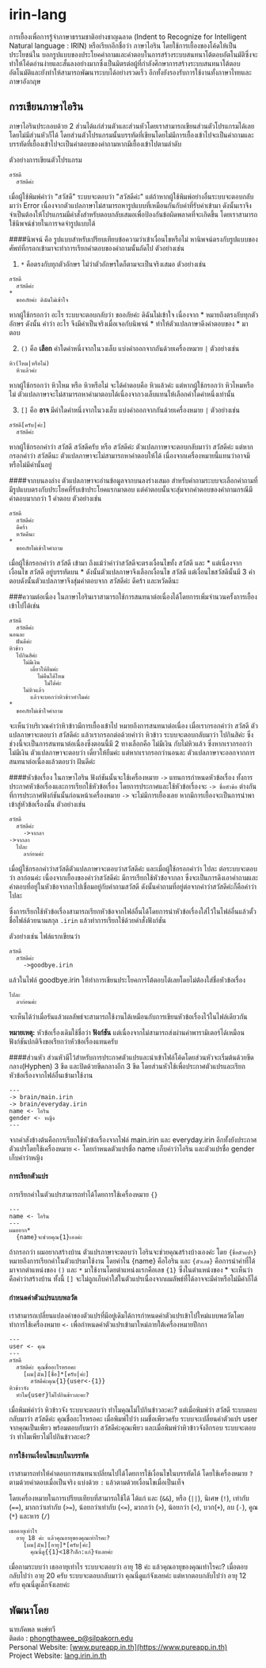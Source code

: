 # irin-lang
การเยื้องเพื่อการรู้จำภาษาธรรมชาติอย่างชาญฉลาด (Indent to Recognize for Intelligent Natural language : IRIN) หรือเรียกอีกชื่อว่า ภาษาไอริน โดยใช้การเยื้องของโค้ดให้เป็นประโยชน์ใน บอกรูปแบบของประโยคคำถามและคำตอบในการสร้างระบบสนทนาโต้ตอบอัตโนมัติซึ่งจะทำให้โค้ดอ่านง่ายและสั้นลงอย่างมากซึ่งเป็นมิตรต่อผู้ที่กำลังศึกษาการสร้างระบบสนทนาโต้ตอบอัตโนมัติและยังทำให้สามารถพัฒนาระบบได้อย่างรวดเร็ว อีกทั้งยังรองรับการใช้งานทั้งภาษาไทยและภาษาอังกฤษ

## การเขียนภาษาไอริน
ภาษาไอรินประกอบด้วย 2 ส่วนได้แก่ส่วนตัวและส่วนหัวโดยเราสามารถเขียนส่วนตัวโปรแกรมได้เลยโดยไม่มีส่วนหัวก็ได้ โดยส่วนตัวโปรแกรมนั้นบรรทัดที่เขียนโดยไม่มีการเยื้องเข้าไปจะเป็นคำถามและบรรทัดที่เยื้องเข้าไปจะเป็นคำตอบของคำถามหากมีเยื้องเข้าไปตามลำดับ  

ตัวอย่างการเขียนตัวโปรแกรม
```
สวัสดี
  สวัสดีค่ะ
```
เมื่อผู้ใช้พิมพ์คำว่า "สวัสดี" ระบบจะตอบว่า "สวัสดีค่ะ" แต่ถ้าหากผู้ใช้พิมพ์อย่างอื่นระบบจะตอบกลับมาว่า Error เนื่องจากตัวแปลภาษาไม่สามารถหารูปแบบที่เหมือนกันกับค่าที่รับค่าเข้ามา ดังนั้นเราจึงจำเป็นต้องให้โปรแกรมมีคำสั่งสำหรับตอบกลับเสมอเพื่อป้องกันข้อผิดพลาดที่จะเกิดขึ้น โดยเราสามารถใช้นิพจน์ช่วยในการจดจำรูปแบบได้  

####นิพจน์
คือ รูปแบบสำหรับเปรียบเทียบข้อความว่าเข้าเงื่อนไขหรือไม่ หานิพจน์ตรงกับรูปแบบของศัพท์ที่กรอกเข้ามาจะทำการเรียกคำตอบของคำถามนั้นถัดไป ตัวอย่างเช่น  

1. `*` คือตรงกับทุกตัวอักษร ไม่ว่าตัวอักษรใดก็ตามจะเป็นจริงเสมอ ตัวอย่างเช่น  
  ```
  สวัสดี
    สวัสดีค่ะ
  *
    ขออภัยค่ะ ดิฉันไม่เข้าใจ
  ```
  หากผู้ใช้กรอกว่า อะไร ระบบจะตอบกลับว่า ขออภัยค่ะ ดิฉันไม่เข้าใจ เนื่องจาก * หมายถึงตรงกับทุกตัวอักษร ดังนั้น คำว่า อะไร จึงมีค่าเป็นจริงเมื่อเจอกับนิพจน์ * ทำให้ตัวแปลภาษาดึงคำตอบของ * มาตอบ  

2. `()` คือ **เลือก** คำใดคำหนึ่งจากในวงเล็บ แบ่งคำออกจากกันด้วยเครื่องหมาย `|` ตัวอย่างเช่น
  ```
  หิว(ไหม|หรือไม่)
    หิวแล้วค่ะ
  ```
  หากผู้ใช้กรอกว่า หิวไหม หรือ หิวหรือไม่ จะได้คำตอบคือ หิวแล้วค่ะ แต่หากผู้ใช้กรอกว่า หิวไหมหรือไม่ ตัวแปลภาษาจะไม่สามารถหาคำมาตอบได้เนื่องจากวงเล็บแทนให้เลือกคำใดคำหนึ่งเท่านั้น  

3. `[]` คือ **อาจ** มีคำใดคำหนึ่งจากในวงเล็บ แบ่งคำออกจากกันด้วยเครื่องหมาย `|` ตัวอย่างเช่น  
  ```
  สวัสดี[ครับ|ค่ะ]
    สวัสดีค่ะ
  ```
  หากผู้ใช้กรอกคำว่า สวัสดี สวัสดีครับ หรือ สวัสดีค่ะ ตัวแปลภาาษาจะตอบกลับมาว่า สวัสดีค่ะ แต่หากกรอกคำว่า สวัสดีนะ ตัวแปลภาษาจะไม่สามารถหาคำตอบให้ได้ เนื่องจากเครื่องหมายนี้แทนว่าอาจมีหรือไม่มีคำนั้นอยู่  

####จากบนลงล่าง
ตัวแปลภาษาจะอ่านข้อมูลจากบนลงร่างเสมอ สำหรับคำถามระบบจะเลือกคำถามที่มีรูปแบบตรงกับประโยคที่รับเข้าประโยคแรกมาตอบ แต่คำตอบนั้นจะสุ่มจากคำตอบของคำถามกรณีมีคำตอบมากกว่า 1 คำตอบ ตัวอย่างเช่น  
```
สวัสดี
  สวัสดีค่ะ
  ดีคร้า
  หวัดดีนะ
*
  ขออภัยไม่เข้าใจคำถาม
```
เมื่อผู้ใช้กรอกคำว่า สวัสดี เข้ามา ถึงแม้ว่าคำว่าสวัสดีจะตรงเงื่อนไขทั้ง สวัสดี และ * แต่เนื่องจากเงื่อนไข สวัสดี อยู่บรรทัดบน * ดังนั้นตัวแปลภาษาจึงเลือกเงื่อนไข สวัสดี แต่เงื่อนไขสวัสดีนั้นมี 3 คำตอบดังนั้นตัวแปลภาษาจึงสุ่มคำตอบจาก สวัสดีค่ะ ดีคร้า และหวัดดีนะ  

###ความต่อเนื่อง
ในภาษาไอรินเราสามารถใช้การสนทนาต่อเนื่องได้โดยการเพิ่มจำนวนครั้งการเยื้องเข้าไปได้เช่น
```
สวัสดี
  สวัสดีค่ะ
นอนละ
  ฝันดีค่ะ
หิวข้าว
  ไปกินสิค่ะ
    ไม่มีเงิน
      เดี๋ยวให้ยืมค่ะ
        ไม่คืนได้ไหม
          ไม่ได้ค่ะ
    ไม่หิวแล้ว
      แล้วจะบอกว่าหิวข้าวทำไมค่ะ
*
  ขออภัยไม่เข้าใจคำถาม
```
จะเห็นว่าบริเวณคำว่าหิวข้าวมีการเยื้องเข้าไป หมายถึงการสนทนาต่อเนื่อง เมื่อเรากรอกคำว่า  สวัสดี ตัวแปลภาษาจะตอบว่า สวัสดีค่ะ แล้วเรากรอกต่อด้วยคำว่า หิวข้าว ระบบจะตอบกลับมาว่า ไปกินสิค่ะ ซึ่งช่วงนี้จะเป็นการสนทนาต่อเนื่องซึ่งตอนนี้มี 2 ทางเลือกคือ ไม่มีเงิน กับไม่หิวแล้ว ซึ่งหากเรากรอกว่าไม่มีเงิน ตัวแปลภาษาจะตอบว่า เดี๋ยวให้ยืมค่ะ แต่หากเรากรอกว่านอนละ ตัวแปลภาษาจะออกจากการสนทนาต่อเนื่องแล้วตอบว่า ฝันดีค่ะ

####หัวข้อเรื่อง
ในภาษาไอริน ฟังก์ชันนั้นจะใช้เครื่องหมาย `->` แทนการกำหนดหัวข้อเรื่อง ทั้งการประกาศหัวข้อเรื่องและการเรียกใช้หัวข้อเรื่อง โดยการประกาศและใช้หัวข้อเรื่องจะ `-> ชื่อหัวข้อ` ต่างกันที่การประกาศฟังก์ชันนั้นก่อนหน้าเครื่องหมาย `->` จะไม่มีการเยื้องเลย หากมีการเยื้องจะเป็นการนำพาเข้าสู่หัวข้อเรื่องนั้น ตัวอย่างเช่น  
```
สวัสดี
  สวัสดีค่ะ
    ->จากลา
->จากลา
  ไปละ
    ลาก่อนค่ะ
```
เมื่อผู้ใช้กรอกคำว่าสวัสดีตัวแปลภาษาจะตอบว่าสวัสดีค่ะ และเมื่อผู้ใช้กรอกคำว่า ไปละ ต่อระบบจะตอบว่า ลาก่อนค่ะ เนื่องจากเยื้องของคำว่าสวัสดีค่ะ มีการเรียกใช้หัวข้อจากลา ซึ่งจะเป็นการดึงเอาคำถามและคำตอบที่อยู่ในหัวข้อจากลาไปเชื่อมอยู่กับคำถามสวัสดี ดังนั้นคำถามที่อยู่ต่อจากคำว่าสวัสดีค่ะก็คือคำว่าไปละ

ซึ่งการเรียกใช้หัวข้อเรื่องสามารถเรียกหัวข้อจากไฟล์อื่นได้โดยการนำหัวข้อเรื่องใส่ไว้ในไฟล์อื่นแล้วตั้วชื่อไฟล์ด้วยนามสกุล `.irin` แล้วทำการเรียกใช้ด้วยคำสั่งฟังก์ชัน

ตัวอย่างเช่น ไฟล์แรกเขียนว่า

```
สวัสดี
  สวัสดีค่ะ
    ->goodbye.irin
```

แล้วในไฟล์ goodbye.irin ให้ทำการเขียนประโยคการโต้ตอบได้เลยโดยไม่ต้องใส่ชื่อหัวข้อเรื่อง

```
ไปละ
  ลาก่อนค่ะ
```

จะเห็นได้ว่าเมื่อรันแล้วผลลัพธ์จะสามารถใช้งานได้เหมือนกับการเขียนหัวข้อเรื่องไว้ในไฟล์เดียวกัน

**หมายเหตุ:** หัวข้อเรื่องเดิมใช้ชื่อว่า **ฟังก์ชัน** แต่เนื่องจากไม่สามารถส่งผ่านค่าพารามิเตอร์ได้เหมือนฟังก์ชันปกติจึงขอเรียกว่าหัวข้อเรื่องแทนครับ

####ส่วนหัว
ส่วนหัวมีไว้สำหรับการประกาศตัวแปรและนำเข้าไฟล์โค้ดโดยส่วนหัวจะเริ่มต้นด้วยขีดกลาง(Hyphen) 3 ขีด และปิดด้วยขีดกลางอีก 3 ขีด
โดยส่วนหัวใช้เพื่อประกาศตัวแปรและเรียกหัวข้อเรื่องจากไฟล์อื่นเข้ามาใช้งาน
```
---
-> brain/main.irin
-> brain/everyday.irin
name <- ไอริน
gender <- หญิง
---
```
จากคำสังข้างต้นคือการเรียกใช้หัวข้อเรื่องจากไฟล์ main.irin และ everyday.irin อีกทั้งยังประกาศตัวแปรโดยใช้เครื่องหมาย `<-` โดยกำหนดตัวแปรชื่อ name เก็บค่าว่าไอริน และตัวแปรชื่อ gender เก็บค่าว่าหญิง

#### การเรียกตัวแปร
การเรียกค่าในตัวแปรสามารถทำได้โดยการใช้เครื่องหมาย `{}`
```
---
name <- ไอริน
---
ผมอยาก*
  {name}จะช่วยคุณ{1}เองค่ะ
```
ถ้ากรอกว่า ผมอยากสร้างบ้าน ตัวแปรภาษาจะตอบว่า ไอรินจะช่วยคุณสร้างบ้างเองค่ะ โดย `{ชื่อตัวแปร}`หมายถึงการเรียกค่าในตัวแปรมาใช้งาน โดยค่าใน {name} คือไอริน และ `{ตัวเลข}` คือการนำค่าที่ได้มาจากตำแหน่งของ `()` และ `*` มาใช้งานโดยตำแหน่งแรกคือเลข `{1}` ซึ่งในตำแหน่งของ * จะเห็นว่าคือคำว่าสร้างบ้าน ทั้งนี้ `[]` จะไม่ถูกเก็บค่าใส่ในตัวแปรเนื่องจากผมลัพธ์ที่ได้อาจจะมีค่าหรือไม่มีค่าก็ได้

#### กำหนดค่าตัวแปรแบบพลวัต
เราสามารถเปลี่ยนแปลงค่าของตัวแปรที่มีอยู่เดิมได้การกำหนดค่าตัวแปรเข้าไปใหม่แบบพลวัตโดยทำการใช้เครื่องหมาย `<-` เพื่อกำหนดค่าตัวแปรเข้ามาใหม่ภายใต้เครื่องหมายปีกกา

```
---
user <- คุณ
---
สวัสดี
  สวัสดีค่ะ คุณชื่ออะไรหรอคะ
    [ผม|ฉัน][ชื่อ]*[ครับ|ค่ะ]
      สวัสดีค่ะคุณ{1}{user<-{1}}
หิวข้าวจัง
  ทำไม{user}ไม่ไปกินข้าวละคะ?
```
เมื่อพิมพ์คำว่า หิวข้าวจัง ระบบจะตอบว่า ทำไมคุณไม่ไปกินข้าวละคะ? แต่เมื่อพิมพ์ว่า สวัสดี ระบบตอบกลับมาว่า สวัสดีค่ะ คุณชื่ออะไรหรอคะ เมื่อพิมพ์ไปว่า ผมชื่อเพียวครับ ระบบจะเปลี่ยนค่าตัวแปร user จากคุณเป็นเพียว พร้อมตอบกับมาว่า สวัสดีค่ะคุณเพียว และเมื่อพิมพ์ว่าหิวข้าวจังอีกรอบ ระบบจะตอบว่า ทำไมเพียวไม่ไปกินข้าวละคะ?

#### การใช้งานเงื่อนไขแบบในบรรทัด
เราสามารถทำให้คำตอบการสนทนาเปลี่ยนไปได้โดยการใช้เงื่อนไขในบรรทัดได้ โดยใช้เครื่องหมาย `?` ตามด้วยคำตอบเมื่อเป็นจริง แบ่งด้วย `:` แล้วตามด้วยเงื่อนไขเมื่อเป็นเท็จ

โดยเครื่องหมายในการเปรียบเทียบที่สามารถใช้ได้ ได้แก่ และ (`&&`), หรือ (`||`), นิเศษ (`!`), เท่ากับ (`==`), มากกว่าเท่ากับ (`>=`), น้อยกว่าเท่ากับ (`<=`), มากกว่า (`>`), น้อยกว่า (`<`), บวก(`+`), ลบ (`-`), คูณ (`*`) และหาร (`/`)
```
เธออายุเท่าไร
  อายุ 18 ค่ะ แล้วคุณอายุของคุณเท่าไรคะ?
    [ผม|ฉัน][อายุ]*[ครับ|ค่ะ]
      คุณนี่ดู{{1}<18?เด็ก:แก่}จังเลยค่ะ
```
เมื่อถามระบบว่า เธออายุเท่าไร ระบบจะตอบว่า อายุ 18 ค่ะ แล้วคุณอายุของคุณเท่าไรคะ? เมื่อตอบกลับไปว่า อายุ 20 ครับ ระบบจะตอบกลับมาว่า คุณนี่ดูแก่จังเลยค่ะ แต่หากตอบกลับไปว่า อายุ 12 ครับ คุณนี่ดูเด็กจังเลยค่ะ


## พัฒนาโดย
นายภัคพล พงษ์ทวี  
ติดต่อ : phongthawee_p@silpakorn.edu  
Personal Website: [www.pureapp.in.th](https://www.pureapp.in.th)  
Project Website: [lang.irin.in.th](https://lang.irin.in.th)
